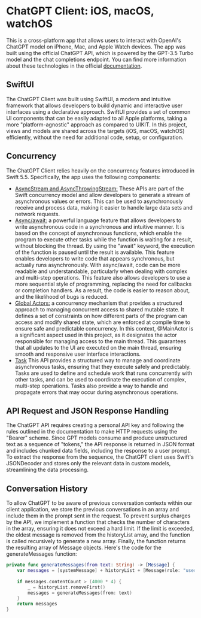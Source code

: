 # ChatGPT Client: iOS, macOS, watchOS

This is a cross-platform app that allows users to interact with OpenAI's ChatGPT model on iPhone, Mac, and Apple Watch devices. The app was built using the official ChatGPT API, which is powered by the GPT-3.5 Turbo model and the chat completions endpoint. You can find more information about these technologies in the official [documentation](https://openai.com/blog/introducing-chatgpt-and-whisper-apis).

## SwiftUI

The ChatGPT Client was built using SwiftUI, a modern and intuitive framework that allows developers to build dynamic and interactive user interfaces using a declarative approach. SwiftUI provides a set of common UI components that can be easily adapted to all Apple platforms, taking a more "platform-agnostic" approach as compared to UIKIT. In this project, views and models are shared across the targets (iOS, macOS, watchOS) efficiently, without the need for additional code, setup, or configuration.

## Concurrency

The ChatGPT Client relies heavily on the concurrency features introduced in Swift 5.5. Specifically, the app uses the following components:

- [AsyncStream and AsyncThrowingStream:](https://github.com/apple/swift-evolution/blob/main/proposals/0314-async-stream.md) These APIs are part of the Swift concurrency model and allow developers to generate a stream of asynchronous values or errors. This can be used to asynchronously receive and process data, making it easier to handle large data sets and network requests.
- [Async/await:](https://github.com/apple/swift-evolution/blob/main/proposals/0296-async-await.md) a powerful language feature that allows developers to write asynchronous code in a synchronous and intuitive manner. It is based on the concept of asynchronous functions, which enable the program to execute other tasks while the function is waiting for a result, without blocking the thread. By using the "await" keyword, the execution of the function is paused until the result is available. This feature enables developers to write code that appears synchronous, but actually runs asynchronously. With async/await, code can be more readable and understandable, particularly when dealing with complex and multi-step operations. This feature also allows developers to use a more sequential style of programming, replacing the need for callbacks or completion handlers. As a result, the code is easier to reason about, and the likelihood of bugs is reduced.
- [Global Actors:](https://github.com/apple/swift-evolution/blob/main/proposals/0316-global-actors.md) a concurrency mechanism that provides a structured approach to managing concurrent access to shared mutable state. It defines a set of constraints on how different parts of the program can access and modify shared state, which are enforced at compile time to ensure safe and predictable concurrency. In this context, @MainActor is a significant aspect used in this project, as it designates the actor responsible for managing access to the main thread. This guarantees that all updates to the UI are executed on the main thread, ensuring smooth and responsive user interface interactions.
- [Task](https://github.com/apple/swift-evolution/blob/main/proposals/0304-structured-concurrency.md#tasks) This API provides a structured way to manage and coordinate asynchronous tasks, ensuring that they execute safely and predictably. Tasks are used to define and schedule work that runs concurrently with other tasks, and can be used to coordinate the execution of complex, multi-step operations. Tasks also provide a way to handle and propagate errors that may occur during asynchronous operations.

## API Request and JSON Response Handling

The ChatGPT API requires creating a personal API key and following the rules outlined in the documentation to make HTTP requests using the "Bearer" scheme. Since GPT models consume and produce unstructured text as a sequence of "tokens," the API response is returned in JSON format and includes chunked data fields, including the response to a user prompt. To extract the response from the sequence, the ChatGPT client uses Swift's JSONDecoder and stores only the relevant data in custom models, streamlining the data processing.

## Conversation History

To allow ChatGPT to be aware of previous conversation contexts within our client application, we store the previous conversations in an array and include them in the prompt sent in the request. To prevent surplus charges by the API, we implement a function that checks the number of characters in the array, ensuring it does not exceed a hard limit. If the limit is exceeded, the oldest message is removed from the historyList array, and the function is called recursively to generate a new array. Finally, the function returns the resulting array of Message objects. Here's the code for the generateMessages function:
```Swift
private func generateMessages(from text: String) -> [Message] {
    var messages = [systemMessage] + historyList + [Message(role: "user", content: text)]
    
    if messages.contentCount > (4000 * 4) {
        _ = historyList.removeFirst()
        messages = generateMessages(from: text)
    }
    return messages
}
```
